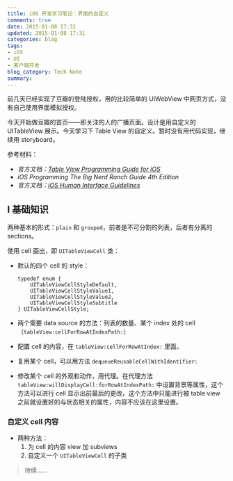 ```yaml
---
title: iOS 开发学习笔记：界面的自定义
comments: true
date: 2015-01-08 17:31
updated: 2015-01-08 17:31
categories: blog
tags:
- iOS
- UI
- 客户端开发
blog_category: Tech Note
summary:
---
```


前几天已经实现了豆瓣的登陆授权，用的比较简单的 UIWebView 中网页方式，没有自己使用界面模拟授权。

今天开始做豆瓣的首页——即关注的人的广播页面。设计是用自定义的 UITableView  展示。今天学习下 Table View 的自定义。暂时没有用代码实现，继续用 storyboard。

参考材料：

* _官方文档：[Table View Programming Guide for iOS](https://developer.apple.com/library/ios/documentation/UserExperience/Conceptual/TableView_iPhone/AboutTableViewsiPhone/AboutTableViewsiPhone.html)_
* _iOS Programming The Big Nerd Ranch Guide 4th Edition_
* _官方文档：[iOS Human Interface Guidelines](https://developer.apple.com/library/ios/documentation/UserExperience/Conceptual/MobileHIG/index.html#//apple_ref/doc/uid/TP40006556)_

## I 基础知识

两种基本的形式：`plain` 和 `grouped`，前者是不可分割的列表，后者有分离的 sections。

使用 cell 画出，即 `UITableViewCell` 类：

  * 默认的四个 cell 的 style：

    ```
    typedef enum {
    	UITableViewCellStyleDefault,
    	UITableViewCellStyleValue1,
    	UITableViewCellStyleValue2,
    	UITableViewCellStyleSubtitle
    } UITableViewCellStyle;
    ```
  * 两个需要 data source 的方法：列表的数量、某个 index 处的 cell（`tableView:cellForRowAtIndexPath:`）
  * 配置 cell 的内容，在 `tableView:cellForRowAtIndex:` 里面。
  * 复用某个 cell，可以用方法 `dequeueReusableCellWithIdentifier:`
  * 修改某个 cell 的外观和动作，用代理。在代理方法 `tableView:willDisplayCell:forRowAtIndexPath:` 中设置背景等属性，这个方法可以进行 cell 显示出前最后的更改，这个方法中只能进行被 table view 之前就设置好的与状态相关的属性，内容不应该在这里设置。

### 自定义 cell 内容

  * 两种方法：
    1. 为 cell 的内容 view 加 subviews
    2. 自定义一个 `UITableViewCell` 的子类

> 待续……